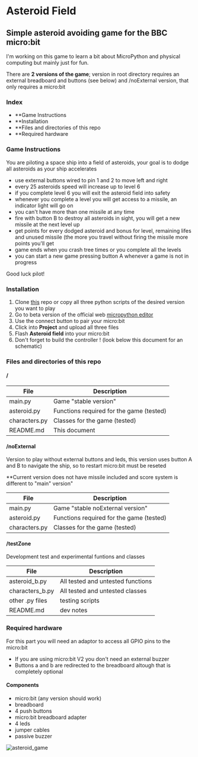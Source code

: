 # Asteroid Field

## Simple asteroid avoiding game for the BBC micro:bit

I'm working on this game to learn a bit about MicroPython and physical computing but mainly just for fun. 

There are **2 versions of the game**; version in root directory requires an external breadboard and buttons (see below) and /noExternal version, that only requires a micro:bit

### Index
- **Game Instructions
- **Installation
- **Files and directories of this repo
- **Required hardware

### Game Instructions

You are piloting a space ship into a field of asteroids, your goal is to dodge all asteroids as your ship accelerates

- use external buttons wired to pin 1 and 2 to move left and right
- every 25 asteroids speed will increase up to level 6 
- if you complete level 6 you will exit the asteroid field into safety
- whenever you complete a level you will get access to a missile, an indicator light will go on
- you can't have more than one missile at any time
- fire with button B to destroy all asteroids in sight, you will get a new missile at the next level up
- get points for every dodged asteroid and bonus for level, remaining lifes and unused missile (the more you travel without firing the missile more points you'll get
- game ends when you crash tree times or you complete all the levels
- you can start a new game pressing button A whenever a game is not in progress

Good luck pilot!

### Installation

1. Clone [this](https://github.com/cperalta22/asteroid-field-for-micro-bit) repo or copy all three python scripts of the desired version you want to play
2. Go to beta version of the official web [micropython editor](https://python.microbit.org/v/beta)
3. Use the connect button to pair your micro:bit 
4. Click into **Project** and upload all three files
5. Flash **Asteroid field** into your micro:bit
6. Don't forget to build the controller ! (look below this document for an schematic) 

### Files and directories of this repo

#### /

|File|Description|
|----|-----------|
|main.py|Game "stable version"|
|asteroid.py| Functions required for the game (tested)  |
|characters.py|Classes for the game (tested)| 
|README.md| This document |

#### /noExternal

Version to play without external buttons and leds, this version uses button A and B to navigate the ship, so to restart micro:bit must be reseted

**Current version does not have missile included and score system is different to "main" version"

|File|Description|
|----|-----------|
|main.py|Game "stable noExternal version"|
|asteroid.py| Functions required for the game (tested)  |
|characters.py|Classes for the game (tested)| 

#### /testZone

Development test and experimental funtions and classes

|File|Description|
|----|-----------|
|asteroid_b.py | All tested and untested functions  |
|characters_b.py |All tested and untested classes | 
|other .py files |testing scripts |
|README.md | dev notes  |

### Required hardware

For this part you will need an adaptor to access all GPIO pins to the micro:bit

- If you are using micro:bit V2 you don't need an external buzzer
- Buttons a and b are redirected to the breadboard altough that is completely optional

#### Components
   - micro:bit (any version should work)
   - breadboard
   - 4 push buttons
   - micro:bit breadboard adapter
   - 4 leds
   - jumper cables
   - passive buzzer

![asteroid_game](https://user-images.githubusercontent.com/13229623/172957446-c6aced09-d06d-4ead-952c-e9421b65b825.png)

